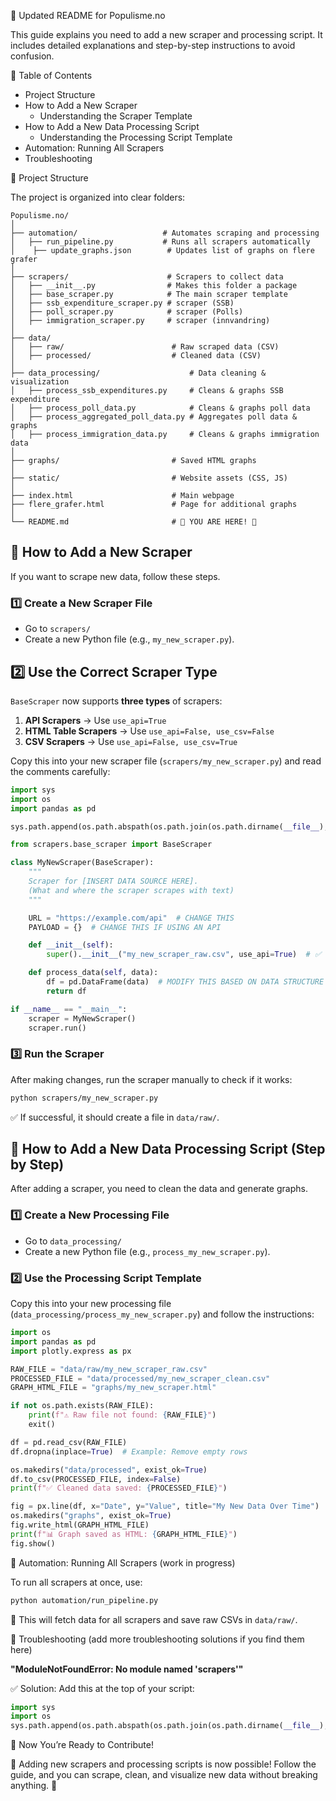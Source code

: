 📌 Updated README for Populisme.no

This guide explains you need to add a new scraper and processing script.
It includes detailed explanations and step-by-step instructions to avoid confusion.

📌 Table of Contents

- Project Structure
- How to Add a New Scraper
  - Understanding the Scraper Template
- How to Add a New Data Processing Script
  - Understanding the Processing Script Template
- Automation: Running All Scrapers
- Troubleshooting

📌 Project Structure

The project is organized into clear folders:

```
Populisme.no/
│
├── automation/                   # Automates scraping and processing
│   ├── run_pipeline.py           # Runs all scrapers automatically
│    ├── update_graphs.json        # Updates list of graphs on flere grafer 
│
├── scrapers/                      # Scrapers to collect data
│   ├── __init__.py                # Makes this folder a package
│   ├── base_scraper.py            # The main scraper template
│   ├── ssb_expenditure_scraper.py # scraper (SSB)
│   ├── poll_scraper.py            # scraper (Polls)
│   ├── immigration_scraper.py     # scraper (innvandring)
│
├── data/                          
│   ├── raw/                        # Raw scraped data (CSV)
│   ├── processed/                  # Cleaned data (CSV)
│
├── data_processing/                    # Data cleaning & visualization
│   ├── process_ssb_expenditures.py     # Cleans & graphs SSB expenditure
│   ├── process_poll_data.py            # Cleans & graphs poll data
│   ├── process_aggregated_poll_data.py # Aggregates poll data & graphs
│   ├── process_immigration_data.py     # Cleans & graphs immigration data
│
├── graphs/                         # Saved HTML graphs
│
├── static/                         # Website assets (CSS, JS)
│
├── index.html                      # Main webpage
├── flere_grafer.html               # Page for additional graphs
│
└── README.md                       # 📌 YOU ARE HERE! 🎉
```

## 📌 How to Add a New Scraper
If you want to scrape new data, follow these steps.

### **1️⃣ Create a New Scraper File**
- Go to `scrapers/`
- Create a new Python file (e.g., `my_new_scraper.py`).

## **2️⃣ Use the Correct Scraper Type**
`BaseScraper` now supports **three types** of scrapers:
1. **API Scrapers** → Use `use_api=True`
2. **HTML Table Scrapers** → Use `use_api=False, use_csv=False`
3. **CSV Scrapers** → Use `use_api=False, use_csv=True`

Copy this into your new scraper file (`scrapers/my_new_scraper.py`) and read the comments carefully:

```python
import sys
import os
import pandas as pd

sys.path.append(os.path.abspath(os.path.join(os.path.dirname(__file__), "..")))

from scrapers.base_scraper import BaseScraper

class MyNewScraper(BaseScraper):
    """
    Scraper for [INSERT DATA SOURCE HERE].
    (What and where the scraper scrapes with text)
    """

    URL = "https://example.com/api"  # CHANGE THIS
    PAYLOAD = {}  # CHANGE THIS IF USING AN API

    def __init__(self):
        super().__init__("my_new_scraper_raw.csv", use_api=True)  # ✅ CHANGE THE FILE NAME AND SCRAPER TYPE

    def process_data(self, data):
        df = pd.DataFrame(data)  # MODIFY THIS BASED ON DATA STRUCTURE
        return df

if __name__ == "__main__":
    scraper = MyNewScraper()
    scraper.run()
```

### 3️⃣ Run the Scraper

After making changes, run the scraper manually to check if it works:

```sh
python scrapers/my_new_scraper.py
```

✅ If successful, it should create a file in `data/raw/`.

## 📌 How to Add a New Data Processing Script (Step by Step)

After adding a scraper, you need to clean the data and generate graphs.

### 1️⃣ Create a New Processing File

- Go to `data_processing/`
- Create a new Python file (e.g., `process_my_new_scraper.py`).

### 2️⃣ Use the Processing Script Template

Copy this into your new processing file (`data_processing/process_my_new_scraper.py`) and follow the instructions:

```python
import os
import pandas as pd
import plotly.express as px

RAW_FILE = "data/raw/my_new_scraper_raw.csv"
PROCESSED_FILE = "data/processed/my_new_scraper_clean.csv"
GRAPH_HTML_FILE = "graphs/my_new_scraper.html"

if not os.path.exists(RAW_FILE):
    print(f"⚠️ Raw file not found: {RAW_FILE}")
    exit()

df = pd.read_csv(RAW_FILE)
df.dropna(inplace=True)  # Example: Remove empty rows

os.makedirs("data/processed", exist_ok=True)
df.to_csv(PROCESSED_FILE, index=False)
print(f"✅ Cleaned data saved: {PROCESSED_FILE}")

fig = px.line(df, x="Date", y="Value", title="My New Data Over Time")
os.makedirs("graphs", exist_ok=True)
fig.write_html(GRAPH_HTML_FILE)
print(f"📊 Graph saved as HTML: {GRAPH_HTML_FILE}")
fig.show()
```

📌 Automation: Running All Scrapers
(work in progress)

To run all scrapers at once, use:

```sh
python automation/run_pipeline.py
```

🚀 This will fetch data for all scrapers and save raw CSVs in `data/raw/`.

📌 Troubleshooting (add more troubleshooting solutions if you find them here)

**"ModuleNotFoundError: No module named 'scrapers'"**

✅ Solution: Add this at the top of your script:

```python
import sys
import os
sys.path.append(os.path.abspath(os.path.join(os.path.dirname(__file__), "..")))
```

🚀 Now You’re Ready to Contribute!

🎉 Adding new scrapers and processing scripts is now possible!
Follow the guide, and you can scrape, clean, and visualize new data without breaking anything. 🚀
